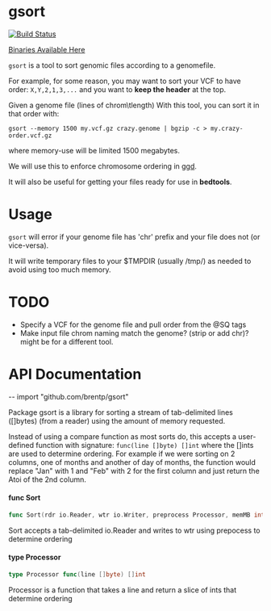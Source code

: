 # gsort

[![Build Status](https://travis-ci.org/brentp/gsort.svg?branch=master)](https://travis-ci.org/brentp/gsort)
<!--
for arch in 386 amd64; do
	for os in darwin linux windows; do
		GOOS=$os GOARCH=$arch go build -o gsort_${os}_${arch} cmd/gsort/gsort.go
	done
done
-->

[Binaries Available Here](https://github.com/brentp/gsort/releases)


`gsort` is a tool to sort genomic files according to a genomefile.

For example, for some reason, you may want to sort your VCF to
have order: `X,Y,2,1,3,...` and you want to **keep the header** at the top.


Given a genome file (lines of chrom\tlength) With this tool, you can
sort it in that order with:

```
gsort --memory 1500 my.vcf.gz crazy.genome | bgzip -c > my.crazy-order.vcf.gz
```

where memory-use will be limited 1500 megabytes.

We will use this to enforce chromosome ordering in [ggd](https://github.com/gogetdata/ggd).

It will also be useful for getting your files ready for use in **bedtools**.

# Usage

`gsort` will error if your genome file has 'chr' prefix and your file does not (or vice-versa).

It will write temporary files to your $TMPDIR (usually /tmp/) as needed to avoid using too
much memory.


# TODO

+ Specify a VCF for the genome file and pull order from the @SQ tags
+ Make input file chrom naming match the genome? (strip or add chr)? might be for a different tool.

# API Documentation

--
    import "github.com/brentp/gsort"

Package gsort is a library for sorting a stream of tab-delimited lines ([]bytes)
(from a reader) using the amount of memory requested.

Instead of using a compare function as most sorts do, this accepts a
user-defined function with signature: `func(line []byte) []int` where the []ints
are used to determine ordering. For example if we were sorting on 2 columns, one
of months and another of day of months, the function would replace "Jan" with 1
and "Feb" with 2 for the first column and just return the Atoi of the 2nd
column.

#### func  Sort

```go
func Sort(rdr io.Reader, wtr io.Writer, preprocess Processor, memMB int) error
```
Sort accepts a tab-delimited io.Reader and writes to wtr using prepocess to
determine ordering

#### type Processor

```go
type Processor func(line []byte) []int
```

Processor is a function that takes a line and return a slice of ints that
determine ordering
